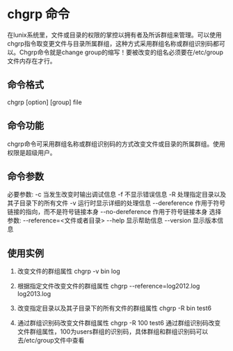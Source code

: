 # chgrp 命令
在lunix系统里，文件或目录的权限的掌控以拥有者及所诉群组来管理。可以使用chgrp指令取变更文件与目录所属群组，这种方式采用群组名称或群组识别码都可以。Chgrp命令就是change group的缩写！要被改变的组名必须要在/etc/group文件内存在才行。

## 命令格式
chgrp [option] [group] file

## 命令功能
chgrp命令可采用群组名称或群组识别码的方式改变文件或目录的所属群组。使用权限是超级用户。 

## 命令参数
必要参数:
-c 当发生改变时输出调试信息
-f 不显示错误信息
-R 处理指定目录以及其子目录下的所有文件
-v 运行时显示详细的处理信息
--dereference 作用于符号链接的指向，而不是符号链接本身
--no-dereference 作用于符号链接本身
选择参数:
--reference=<文件或者目录>
--help 显示帮助信息
--version 显示版本信息

## 使用实例
1. 改变文件的群组属性
chgrp -v bin log

2. 根据指定文件改变文件的群组属性
chgrp --reference=log2012.log log2013.log

3. 改变指定目录以及其子目录下的所有文件的群组属性 
chgrp -R bin test6

4. 通过群组识别码改变文件群组属性
chgrp -R 100 test6
通过群组识别码改变文件群组属性，100为users群组的识别码，具体群组和群组识别码可以去/etc/group文件中查看
